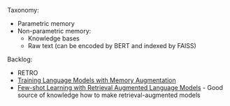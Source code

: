 Taxonomy:
- Parametric memory
- Non-parametric memory:
	- Knowledge bases
	- Raw text (can be encoded by BERT and indexed by FAISS)



Backlog:
- RETRO
- [Training Language Models with Memory Augmentation](https://arxiv.org/abs/2205.12674)
- [Few-shot Learning with Retrieval Augmented Language Models](https://arxiv.org/abs/2208.03299) - Good source of knowledge how to make retrieval-augmented models 